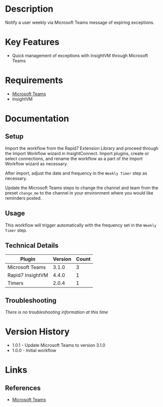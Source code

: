 # Description

Notify a user weekly via Microsoft Teams message of expiring exceptions.

# Key Features

* Quick management of exceptions with InsightVM through Microsoft Teams

# Requirements

* [Microsoft Teams](https://docs.rapid7.com/insightconnect/microsoft-teams/)
* InsightVM

# Documentation

## Setup

Import the workflow from the Rapid7 Extension Library and proceed through the Import Workflow wizard in InsightConnect. Import plugins, create or select connections, and rename the workflow as a part of the Import Workflow wizard as necessary.

After import, adjust the date and frequency in the `Weekly Timer` step as necessary.

Update the Microsoft Teams steps to change the channel and team from the preset `change_me` to the channel in your environment where you would like reminders posted.

## Usage

This workflow will trigger automatically with the frequency set in the `Weekly Timer` step.

## Technical Details


|Plugin|Version|Count|
|----|----|--------|
|Microsoft Teams|3.1.0|3|
|Rapid7 InsightVM|4.4.0|1|
|Timers|2.0.4|1|

## Troubleshooting

_There is no troubleshooting information at this time_

# Version History

* 1.0.1 - Update Microsoft Teams to version 3.1.0
* 1.0.0 - Initial workflow

# Links

## References

* [Microsoft Teams](https://docs.rapid7.com/insightconnect/microsoft-teams/)
